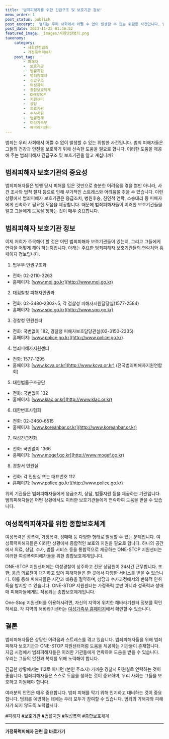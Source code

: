 ```yaml
---
title: '범죄피해자를 위한 긴급구조 및 보호기관 정보'
menu_order: 1
post_status: publish
post_excerpt: '범죄는 우리 사회에서 어쩔 수 없이 발생할 수 있는 위험한 사건입니다. 범죄 피해자들은 그들의 건강과 안전을 보호하기 위해 신속한 도움을 필요로 합니다. 이러한 도움을 제공해 주는 범죄피해자 긴급구조 및 보호기관을 알고 계십니까 '
post_date: 2023-11-25 01:36:52
featured_image: _images/사회안전범죄.png
taxonomy:
    category:
        - 사회안전범죄
        - 가정폭력피해자
    post_tag:
        - 피해자
        -  보호기관
        -  법률지원
        -  범죄피해자
        -  긴급구조
        -  여성폭력
        -  종합보호체계
        -  ONESTOP
        -  지원센터
        -  상담
        -  의료지원
        -  수사지원
        -  법률연계
        -  여성가족부
        -  해바라기센터
---
```



범죄는 우리 사회에서 어쩔 수 없이 발생할 수 있는 위험한 사건입니다. 범죄 피해자들은 그들의 건강과 안전을 보호하기 위해 신속한 도움을 필요로 합니다. 이러한 도움을 제공해 주는 범죄피해자 긴급구조 및 보호기관을 알고 계십니까? 

## 범죄피해자 보호기관의 중요성

범죄피해자들은 범행 당시 피해를 입은 것만으로 충분한 어려움을 겪을 뿐만 아니라, 사건 조사와 법적 절차 등으로 인해 부가적인 스트레스와 어려움을 겪을 수 있습니다. 이런 상황에서 범죄피해자 보호기관은 응급조치, 병원후송, 친인척 연락, 소송대리 등 피해자에게 신속하고 필요한 도움을 제공합니다. 때문에 범죄피해자들이 이러한 보호기관들을 알고 그들에게 도움을 청하는 것이 매우 중요합니다.

## 범죄피해자 보호기관 정보

이제 저희가 주목해야 할 것은 어떤 범죄피해자 보호기관들이 있는지, 그리고 그들에게 연락을 어떻게 해야 하는지입니다. 아래는 주요한 범죄피해자 보호기관들의 연락처와 홈페이지 정보입니다.

1. 법무부 인권구조과
- 전화: 02-2110-3263
- 홈페이지: [www.moj.go.kr](http://www.moj.go.kr)

2. 대검찰청 피해자인권과
- 전화: 02-3480-2303~5, 각 검찰청 피해자지원담당실(1577-2584)
- 홈페이지: [www.spo.go.kr](http://www.spo.go.kr)

3. 경찰청 민원센터
- 전화: 국번없이 182, 경찰청 피해자보호담당관실(02-3150-2335)
- 홈페이지: [www.police.go.kr](http://www.police.go.kr)

4. 범죄피해자지원센터
- 전화: 1577-1295
- 홈페이지: [www.kcva.or.kr](http://www.kcva.or.kr) (전국범죄피해자지원연합회)

5. 대한법률구조공단
- 전화: 국번없이 132
- 홈페이지: [www.klac.or.kr](http://www.klac.or.kr)

6. 대한변호사협회
- 전화: 02-3460-6515
- 홈페이지: [www.koreanbar.or.kr](http://www.koreanbar.or.kr)

7. 여성긴급전화
- 전화: 국번없이 1366
- 홈페이지: [www.mogef.go.kr](http://www.mogef.go.kr)

8. 경찰서 민원실
- 전화: 각 민원실 또는 대표번호 112
- 홈페이지: [www.police.go.kr](http://www.police.go.kr)

위의 기관들은 범죄피해자들에게 응급조치, 상담, 법률지원 등을 제공하는 기관입니다. 범죄피해자들은 어떤 상황에서도 이러한 보호기관들에게 연락하여 도움을 받을 수 있습니다.

## 여성폭력피해자를 위한 종합보호체계

여성폭력은 성폭력, 가정폭력, 성매매 등 다양한 형태로 발생할 수 있는 문제입니다. 여성폭력피해자들은 이러한 상황에서 종합적인 보호와 지원을 필요로 합니다. 하나의 공간에서 의료, 상담, 수사, 법률 서비스 등을 통합적으로 제공하는 ONE-STOP 지원센터는 이러한 여성폭력피해자들을 위한 종합보호체계입니다.

ONE-STOP 지원센터에는 여성경찰이 상주하고 전문 상담원이 24시간 근무합니다. 또한, 응급 의료진이 대기하고 있어 피해자들은 한 곳에서 다양한 서비스를 받을 수 있습니다. 이를 통해 피해자들은 시간과 비용을 절약하며, 상담과 수사과정에서의 반복적 인취득을 방지할 수 있습니다. ONE-STOP 지원센터는 가정폭력 뿐만 아니라 성폭력과 성매매 피해자들에게도 적용되는 종합보호체계입니다.

One-Stop 지원센터를 이용하시려면, 자신의 지역에 위치한 해바라기센터 정보를 확인하세요. 각 지역의 해바라기센터는 [여성가족부 홈페이지](https://www.mogef.go.kr/)에서 확인할 수 있습니다.

## 결론

범죄피해자들은 상당한 어려움과 스트레스를 겪고 있습니다. 범죄피해자들을 위해 범죄피해자 보호기관과 ONE-STOP 지원센터처럼 도움을 제공하는 기관들이 존재합니다. 지금 시점에서 범죄피해자들은 이러한 기관들에게 연락하여 도움을 받을 수 있습니다. 우리는 그들의 안전과 복지를 위해 노력해야 합니다.

긴급한 상황에서는 112로  아니면 (본인 주소지) 가까운 경찰서 민원실로 연락하는 것이 좋습니다. 범죄피해자들은 스스로 도움을 청하는 것이 중요하며, 우리 사회는 그들을 보호하고 지원해야 합니다. 

여러분의 안전은 매우 중요합니다. 범죄 피해를 막기 위해 인지하고 대비하는 것이 중요합니다. 범죄를 예방하는 데에는 우리 모두가 참여할 수 있습니다. 범죄의 가해자와 피해자가 되지 않도록 노력합시다. 

#피해자 #보호기관 #법률지원 #여성폭력 #종합보호체계
<!-- wp:separator -->
<hr class="wp-block-separator has-alpha-channel-opacity"/>
<!-- /wp:separator -->

<!-- wp:group {"backgroundColor":"base","layout":{"type":"constrained"}} -->
<div class="wp-block-group has-base-background-color has-background"><!-- wp:paragraph {"align":"center","fontSize":"medium"} -->
<p class="has-text-align-center has-large-font-size"><strong>가정폭력피해자 관련 글 바로가기</strong></p>
<!-- /wp:paragraph -->


<!-- wp:latest-posts
{"categories":[{"id":27190,"count":19,"description":"","link":"https://uknowlaw.com/category/%ea%b0%80%ec%a0%95%ed%8f%ad%eb%a0%a5%ed%94%bc%ed%95%b4%ec%9e%90/","name":"가정폭력피해자","slug":"가정폭력피해자","taxonomy":"category","parent":0,"meta":[],"_links":{"self":[{"href":"https://uknowlaw.com/wp-json/wp/v2/categories/27190"}],"collection":[{"href":"https://uknowlaw.com/wp-json/wp/v2/categories"}],"about":[{"href":"https://uknowlaw.com/wp-json/wp/v2/taxonomies/category"}],"wp:post_type":[{"href":"https://uknowlaw.com/wp-json/wp/v2/posts?categories=27190"}],"curies":[{"name":"wp","href":"https://api.w.org/{rel}","templated":true}]}}],"postsToShow":100,"excerptLength":28,"postLayout":"grid","columns":2,"featuredImageAlign":"left","featuredImageSizeSlug":"large","fontSize":"small"} /--></div>
<!-- /wp:group -->